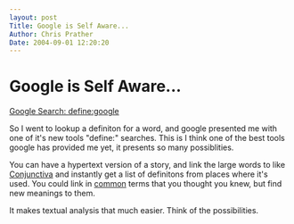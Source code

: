 ```yaml
---
layout: post
Title: Google is Self Aware...  
Author: Chris Prather
Date: 2004-09-01 12:20:20
---
```


# Google is Self Aware...
<a title="Google Search: define:google" href="http://www.google.com/search?hl=en&lr=&ie=UTF-8&q=define%3Agoogle&btnG=Search">Google Search: define:google</a>

So I went to lookup a definiton for a word, and google presented me with one of it's new tools "define:" searches.  This is I think one of the best tools google has provided me yet, it presents so many possiblities.

You can have a hypertext version of a story, and link the large words to like <a href="http://www.google.com/search?hl=en&lr=&ie=UTF-8&q=define%3AConjunctiva&btnG=Search">Conjunctiva</a>
and instantly get a list of definitons from places where it's used. You could link in <a href="http://www.google.com/search?hl=en&lr=&ie=UTF-8&q=define%3Acommon&btnG=Search">common</a> terms that you thought you knew, but find new meanings to them. 

It makes textual analysis that much easier. Think of the possibilities.
